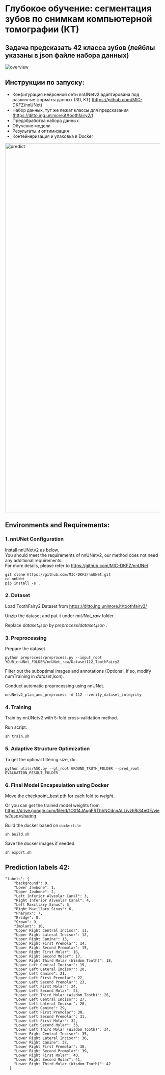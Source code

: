 # Глубокое обучение: сегментация зубов по снимкам компьютерной томографии (КТ)
## Задача предсказать 42 класса зубов (лейблы указаны в json файле набора данных)

![overview](https://github.com/user-attachments/assets/74693649-c159-4d40-9517-1116c4a49300)


## Инструкции по запуску:

- Конфигурация нейронной сети nnUNetv2 адаптирована под различные форматы данных (3D, KT) (https://github.com/MIC-DKFZ/nnUNet)
- Набор данных, тут же лежат классы для предсказания (https://ditto.ing.unimore.it/toothfairy2/)
- Предобработка набора данных
- Обучение модели
- Результаты и оптимизация
- Контейнеризация и упаковка в Docker

<img width="1201" alt="predict" src="https://github.com/user-attachments/assets/f4001f0c-b937-4196-888e-210e50f9d738">

## Environments and Requirements:
### 1. nnUNet Configuration
Install nnUNetv2 as below.  
You should meet the requirements of nnUNetv2, our method does not need any additional requirements.  
For more details, please refer to https://github.com/MIC-DKFZ/nnUNet  

```
git clone https://github.com/MIC-DKFZ/nnUNet.git
cd nnUNet
pip install -e .
```
### 2. Dataset

Load ToothFairy2 Dataset from https://ditto.ing.unimore.it/toothfairy2/

Unzip the dataset and put it under *nnUNet_raw* folder.

Replace *dataset.json* by *preprocess/dataset.json* .

### 3. Preprocessing

Prepare the dataset.

```
python preprocess/preprocess.py --input_root YOUR_nnUNet_FOLDER/nnUNet_raw/Dataset112_ToothFairy2
```

Filter out the suboptimal images and annotations (Optional, if so, modify numTraining in *dataset.json*).

Conduct automatic preprocessing using nnUNet.

```
nnUNetv2_plan_and_preprocess -d 112 --verify_dataset_integrity
```

### 4. Training

Train by nnUNetv2 with 5-fold cross-validation method. 

Run script:

```
sh train.sh
```

### 5. Adaptive Structure Optimization

To get the optimal filtering size, do:

```
python utils/ASO.py --gt_root GROUND_TRUTH_FOLDER --pred_root EVALUATION_RESULT_FOLDER
```

### 6. Final Model Encapsulation using Docker

Move the checkpoint_best.pth for each fold to *weight*.

Or you can get the trained model weights from https://drive.google.com/file/d/1OXf4JAugFRThhNCdnnALLivzhRi34eGE/view?usp=sharing

Build the docker based on `dockerfile`

```
sh build.sh
```
Save the docker images if needed.
```
sh export.sh
```

## Prediction labels 42:

```
"labels": {
    "background": 0,
    "Lower Jawbone": 1,
    "Upper Jawbone": 2,
    "Left Inferior Alveolar Canal": 3,
    "Right Inferior Alveolar Canal": 4,
    "Left Maxillary Sinus": 5,
    "Right Maxillary Sinus": 6,
    "Pharynx": 7,
    "Bridge": 8,
    "Crown": 9,
    "Implant": 10,
    "Upper Right Central Incisor": 11,
    "Upper Right Lateral Incisor": 12,
    "Upper Right Canine": 13,
    "Upper Right First Premolar": 14,
    "Upper Right Second Premolar": 15,
    "Upper Right First Molar": 16,
    "Upper Right Second Molar": 17,
    "Upper Right Third Molar (Wisdom Tooth)": 18,
    "Upper Left Central Incisor": 19,
    "Upper Left Lateral Incisor": 20,
    "Upper Left Canine": 21,
    "Upper Left First Premolar": 22,
    "Upper Left Second Premolar": 23,
    "Upper Left First Molar": 24,
    "Upper Left Second Molar": 25,
    "Upper Left Third Molar (Wisdom Tooth)": 26,
    "Lower Left Central Incisor": 27,
    "Lower Left Lateral Incisor": 28,
    "Lower Left Canine": 29,
    "Lower Left First Premolar": 30,
    "Lower Left Second Premolar": 31,
    "Lower Left First Molar": 32,
    "Lower Left Second Molar": 33,
    "Lower Left Third Molar (Wisdom Tooth)": 34,
    "Lower Right Central Incisor": 35,
    "Lower Right Lateral Incisor": 36,
    "Lower Right Canine": 37,
    "Lower Right First Premolar": 38,
    "Lower Right Second Premolar": 39,
    "Lower Right First Molar": 40,
    "Lower Right Second Molar": 41,
    "Lower Right Third Molar (Wisdom Tooth)": 42
  }
```
